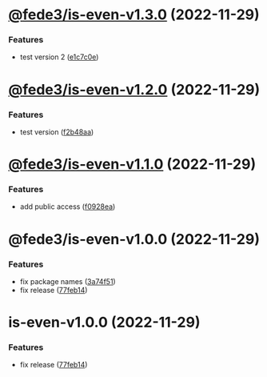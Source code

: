 # [@fede3/is-even-v1.3.0](https://github.com/fedeaviles/workspace-sample/compare/@fede3/is-even-v1.2.0...@fede3/is-even-v1.3.0) (2022-11-29)


### Features

* test version 2 ([e1c7c0e](https://github.com/fedeaviles/workspace-sample/commit/e1c7c0e615b2be26aa581267608f27d9694b675a))

# [@fede3/is-even-v1.2.0](https://github.com/fedeaviles/workspace-sample/compare/@fede3/is-even-v1.1.0...@fede3/is-even-v1.2.0) (2022-11-29)


### Features

* test version ([f2b48aa](https://github.com/fedeaviles/workspace-sample/commit/f2b48aa1a70ea112f66b707cead3db5cd0c93c9d))

# [@fede3/is-even-v1.1.0](https://github.com/fedeaviles/workspace-sample/compare/@fede3/is-even-v1.0.0...@fede3/is-even-v1.1.0) (2022-11-29)


### Features

* add public access ([f0928ea](https://github.com/fedeaviles/workspace-sample/commit/f0928ea340d76d4f101783cd1abf2550c3e781a5))

# @fede3/is-even-v1.0.0 (2022-11-29)


### Features

* fix package names ([3a74f51](https://github.com/fedeaviles/workspace-sample/commit/3a74f518cbc8c34c0e13780128d52eb8a802e285))
* fix release ([77feb14](https://github.com/fedeaviles/workspace-sample/commit/77feb147d19c0331ab9ba65b3941add66f6aa7c6))

# is-even-v1.0.0 (2022-11-29)


### Features

* fix release ([77feb14](https://github.com/fedeaviles/workspace-sample/commit/77feb147d19c0331ab9ba65b3941add66f6aa7c6))
